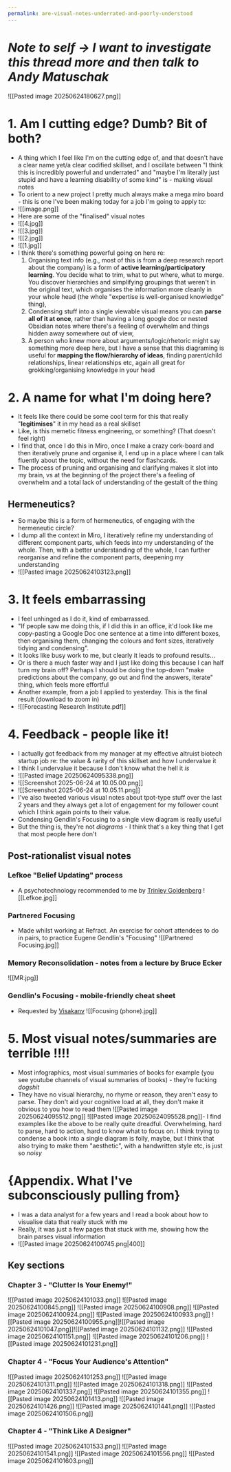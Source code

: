 ```yaml
---
permalink: are-visual-notes-underrated-and-poorly-understood
---
```


# *Note to self → I want to investigate this thread more and then talk to Andy Matuschak*
![[Pasted image 20250624180627.png]]
# 1. Am I cutting edge? Dumb? Bit of both?
- A thing which I feel like I'm on the cutting edge of, and that doesn't have a clear name yet/a clear codified skillset, and I oscillate between "I think this is incredibly powerful and underrated" and "maybe I'm literally just stupid and have a learning disability of some kind" is - making visual notes
- To orient to a new project I pretty much always make a mega miro board - this is one I've been making today for a job I'm going to apply to:
- ![[image.png]]
- Here are some of the "finalised" visual notes
- ![[4.jpg]]
- ![[3.jpg]]
- ![[2.jpg]]
- ![[1.jpg]]
- I think there's something powerful going on here re:
	1. Organising text info (e.g., most of this is from a deep research report about the company) is a form of **active learning/participatory learning**. You decide what to trim, what to put where, what to merge. You discover hierarchies and simplifying groupings that weren't in the original text, which organises the information more cleanly in your whole head (the whole "expertise is well-organised knowledge" thing),
	2. Condensing stuff into a single viewable visual means you can **parse all of it at once**, rather than having a long google doc or nested Obsidian notes where there's a feeling of overwhelm and things hidden away somewhere out of view,
	3. A person who knew more about arguments/logic/rhetoric might say something more deep here, but I have a sense that this diagraming is useful for **mapping the flow/hierarchy of ideas**, finding parent/child relationships, linear relationships etc, again all great for grokking/organising knowledge in your head
# 2. A name for what I'm doing here?
- It feels like there could be some cool term for this that really "**legitimises**" it in my head as a real skillset 
- Like, is this memetic fitness engineering, or something? (That doesn't feel right) 
- I find that, once I do this in Miro, once I make a crazy cork-board and then iteratively prune and organise it, I end up in a place where I can talk fluently about the topic, without the need for flashcards. 
- The process of pruning and organising and clarifying makes it slot into my brain, vs at the beginning of the project there's a feeling of overwhelm and a total lack of understanding of the gestalt of the thing 
## Hermeneutics?
- So maybe this is a form of hermeneutics, of engaging with the hermeneutic circle?
- I dump all the context in Miro, I iteratively refine my understanding of different component parts, which feeds into my understanding of the whole. Then, with a better understanding of the whole, I can further reorganise and refine the component parts, deepening my understanding
- ![[Pasted image 20250624103123.png]]
# 3. It feels embarrassing
- I feel unhinged as I do it, kind of embarrassed. 
- "If people saw me doing this, if I did this in an office, it'd look like me copy-pasting a Google Doc one sentence at a time into different boxes, then organising them, changing the colours and font sizes, iteratively tidying and condensing". 
- It looks like busy work to me, but clearly it leads to profound results... 
- Or is there a much faster way and I just like doing this because I can half turn my brain off? Perhaps I should be doing the top-down "make predictions about the company, go out and find the answers, iterate" thing, which feels more effortful
- Another example, from a job I applied to yesterday. This is the final result (download to zoom in)
- ![[Forecasting Research Institute.pdf]]
# 4. Feedback - people like it!
- I actually got feedback from my manager at my effective altruist biotech startup job re: the value & rarity of this skillset and how I undervalue it
- I think I undervalue it because I don't know what the hell it _is_
- ![[Pasted image 20250624095338.png]]
- ![[Screenshot 2025-06-24 at 10.05.00.png]]
- ![[Screenshot 2025-06-24 at 10.05.11.png]]
- I've also tweeted various visual notes about tpot-type stuff over the last 2 years and they always get a lot of engagement for my follower count which I think again points to their value.
- Condensing Gendlin's Focusing to a single view diagram is really useful 
- But the thing is, they're not _diagrams_ - I think that's a key thing that I get that most people here don't 
## Post-rationalist visual notes
### Lefkoe "Belief Updating" process
- A psychotechnology recommended to me by [Trinley Goldenberg](https://twitter.com/mattgoldenberg)
![[Lefkoe.jpg]]
### Partnered Focusing
- Made whilst working at Refract. An exercise for cohort attendees to do in pairs, to practice Eugene Gendlin's "Focusing"
![[Partnered Focusing.jpg]]
### Memory Reconsolidation - notes from a lecture by Bruce Ecker 
![[MR.jpg]]
### Gendlin's Focusing - mobile-friendly cheat sheet
- Requested by [Visakanv](https://visakanv.com/)
![[Focusing (phone).jpg]]
# 5. Most visual notes/summaries are terrible !!!!
- Most infographics, most visual summaries of books for example (you see youtube channels of visual summaries of books) - they're fucking _dogshit_ 
- They have no visual hierarchy, no rhyme or reason, they aren't easy to parse. They don't aid your cognitive load at all, they don't make it obvious to you how to read them
![[Pasted image 20250624095512.png]]
![[Pasted image 20250624095528.png]]- I find examples like the above to be really quite dreadful. Overwhelming, hard to parse, hard to action, hard to know what to focus on. I think trying to condense a book into a single diagram is folly, maybe, but I think that also trying to make them "aesthetic", with a handwritten style etc, is just so _noisy_
# {Appendix. What I've subconsciously pulling from}
- I was a data analyst for a few years and I read a book about how to visualise data that really stuck with me
- Really, it was just a few pages that stuck with me, showing how the brain parses visual information
- ![[Pasted image 20250624100745.png|400]]
## Key sections
### Chapter 3 - "Clutter Is Your Enemy!"
![[Pasted image 20250624101033.png]]
![[Pasted image 20250624100845.png]]
![[Pasted image 20250624100908.png]]
![[Pasted image 20250624100924.png]]
![[Pasted image 20250624100933.png]]
![[Pasted image 20250624100955.png]]![[Pasted image 20250624101047.png]]![[Pasted image 20250624101132.png]]
![[Pasted image 20250624101151.png]]
![[Pasted image 20250624101206.png]]
![[Pasted image 20250624101231.png]]
### Chapter 4 - "Focus Your Audience's Attention"
![[Pasted image 20250624101253.png]]
![[Pasted image 20250624101311.png]]
![[Pasted image 20250624101318.png]]
![[Pasted image 20250624101337.png]]
![[Pasted image 20250624101355.png]]
![[Pasted image 20250624101413.png]]
![[Pasted image 20250624101426.png]]
![[Pasted image 20250624101441.png]]
![[Pasted image 20250624101506.png]]
### Chapter 4 - "Think Like A Designer"
![[Pasted image 20250624101533.png]]
![[Pasted image 20250624101541.png]]
![[Pasted image 20250624101556.png]]
![[Pasted image 20250624101603.png]]